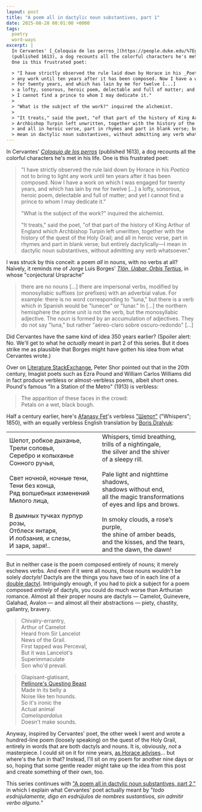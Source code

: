 ```yaml
---
layout: post
title: "A poem all in dactylic noun substantives, part 1"
date: 2025-08-28 00:01:00 +0000
tags:
  poetry
  word-ways
excerpt: |
  In Cervantes' [_Coloquio de los perros_](https://people.duke.edu/%7Egarci/garcitextos/bilingues/CERVANTES-MD/NOVELAS-EJEMPLARES/COLOQUIO-PERROS.HTM)
  (published 1613), a dog recounts all the colorful characters he's met in his life.
  One is this frustrated poet:

  > "I have strictly observed the rule laid down by Horace in his _Poetica_ not to bring to light
  > any work until ten years after it has been composed. Now I have a work on which I was engaged
  > for twenty years, and which has lain by me for twelve [...]
  > a lofty, sonorous, heroic poem, delectable and full of matter; and yet
  > I cannot find a prince to whom I may dedicate it."
  >
  > "What is the subject of the work?" inquired the alchemist.
  >
  > "It treats," said the poet, "of that part of the history of King Arthur of England which
  > Archbishop Turpin left unwritten, together with the history of the quest of the Holy Grail;
  > and all in heroic verse, part in rhymes and part in blank verse; but entirely dactylically—I
  > mean in dactylic noun substantives, without admitting any verb whatsoever."
---
```


In Cervantes' [_Coloquio de los perros_](https://people.duke.edu/%7Egarci/garcitextos/bilingues/CERVANTES-MD/NOVELAS-EJEMPLARES/COLOQUIO-PERROS.HTM)
(published 1613), a dog recounts all the colorful characters he's met in his life.
One is this frustrated poet:

> "I have strictly observed the rule laid down by Horace in his _Poetica_ not to bring to light
> any work until ten years after it has been composed. Now I have a work on which I was engaged
> for twenty years, and which has lain by me for twelve [...]
> a lofty, sonorous, heroic poem, delectable and full of matter; and yet
> I cannot find a prince to whom I may dedicate it."
>
> "What is the subject of the work?" inquired the alchemist.
>
> "It treats," said the poet, "of that part of the history of King Arthur of England which
> Archbishop Turpin left unwritten, together with the history of the quest of the Holy Grail;
> and all in heroic verse, part in rhymes and part in blank verse; but entirely dactylically—I
> mean in dactylic noun substantives, without admitting any verb whatsoever."

I was struck by this conceit: a poem _all_ in nouns, with no verbs at all?
Naïvely, it reminds me of Jorge Luis Borges'
[_Tlön, Uqbar, Orbis Tertius_](https://sites.evergreen.edu/politicalshakespeares/wp-content/uploads/sites/226/2015/12/Borges-Tl%C3%B6n-Uqbar-Orbius-Tertius.pdf),
in whose "conjectural Ursprache"

> there are no nouns [...] there are impersonal verbs, modified by monosyllabic suffixes (or prefixes)
> with an adverbial value. For example: there is no word corresponding to "luna," but there is a verb
> which in Spanish would be "lunecer" or "lunar." In [...] the northern hemisphere the prime unit is
> not the verb, but the monosyllabic adjective. The noun is formed by an accumulation of adjectives.
> They do not say "luna," but rather "aéreo-claro sobre oscuro-redondo" [...]

Did Cervantes have the same kind of idea 350 years earlier? (Spoiler alert: No. We'll get to
what he _actually_ meant in part 2 of this series. But it does strike me as plausible that Borges
might have gotten his idea from what Cervantes wrote.)

Over on [Literature StackExchange](https://literature.stackexchange.com/questions/29609/a-poem-in-nombres-sustantivos-sin-admitir-verbo-alguno),
Peter Shor pointed out that in the 20th century, Imagist poets such as Ezra Pound and William Carlos Williams
did in fact produce verbless or almost-verbless poems, albeit short ones.
Pound's famous "In a Station of the Metro" (1913) is verbless:

> The apparition of these faces in the crowd:  
> Petals on a wet, black bough.

Half a century earlier, here's [Afanasy Fet](https://en.wikipedia.org/wiki/Afanasy_Fet)'s verbless
["Шепот"](https://archive.org/details/1959_20220515/page/211) ("Whispers"; 1850),
with an equally verbless English translation by
[Boris Dralyuk](https://bdralyuk.wordpress.com/2019/02/13/the-dewy-lustrous-petals-of-this-rose-afanasy-fets-late-love/):

<table>
<tr><td>
Шепот, робкое дыханье,<br>
Трели соловья,<br>
Серебро и колыханье<br>
Сонного ручья,<br>
<br>
Свет ночной, ночные тени,<br>
Тени без конца,<br>
Ряд волшебных изменений<br>
Милого лица,<br>
<br>
В дымных тучках пурпур розы,<br>
Отблеск янтаря,<br>
И лобзания, и слезы,<br>
И заря, заря!..
</td><td>
Whispers, timid breathing,<br>
trills of a nightingale,<br>
the silver and the shiver<br>
of a sleepy rill.<br>
<br>
Pale light and nighttime shadows,<br>
shadows without end,<br>
all the magic transformations<br>
of eyes and lips and brows.<br>
<br>
In smoky clouds, a rose’s purple,<br>
the shine of amber beads,<br>
and the kisses, and the tears,<br>
and the dawn, the dawn!
</td></tr>
</table>

But in neither case is the poem composed entirely of nouns; it merely eschews verbs. And even if it were all nouns,
those nouns wouldn't be solely _dactyls!_ Dactyls are the things you have two of in each line of a
[double dactyl](https://en.wikipedia.org/wiki/Double_dactyl). Intriguingly enough, if you had to
pick a subject for a poem composed _entirely_ of dactyls, you could do much worse than Arthurian romance.
Almost all their proper nouns are dactyls — Camelot, Guinevere, Galahad, Avalon — and almost all their
abstractions — piety, chastity, gallantry, bravery.

> Chivalry-errantry,  
> Arthur of Camelot  
> Heard from Sir Lancelot  
> News of the Grail.  
> First tapped was Perceval,  
> But it was Lancelot's  
> Superimmaculate  
> Son who'd prevail.

> Glapisant-glatisant,  
> [Pellinore's Questing Beast](https://en.wikipedia.org/wiki/Questing_Beast)  
> Made in its belly a  
> Noise like ten hounds.  
> So it's ironic the  
> Actual animal  
> _Camelopardalus_  
> Doesn't make sounds.

Anyway, inspired by Cervantes' poet, the other week I went and wrote a hundred-line poem
(loosely speaking) on the quest of the Holy Grail, entirely in words that are both dactyls
and nouns. It is, obviously, _not_ a masterpiece. I could sit on it for nine years,
[as Horace advises](https://archive.org/details/horacesatiresspi0000unse/page/483)...
but where's the fun in that? Instead, I'll sit on my poem for another nine days or so,
hoping that some gentle reader might take up the idea from this post and create something
of their own, too.

This series continues with ["A poem all in dactylic noun substantives, part 2,"](/blog/2025/08/30/sin-admitir-verbo-alguno-part-2/)
in which I explain what Cervantes' poet actually meant by "_todo esdrújulamente,
digo en esdrújulos de nombres sustantivos, sin admitir verbo alguno._"
